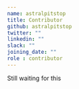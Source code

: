 ```yaml
---
name: astralpitstop
title: Contributor
github: astralpitstop
twitter: ""
linkedin: ""
slack: ""
joining_date: ""
role : contributor
---
```


Still waiting for this
